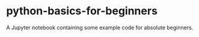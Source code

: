 # python-basics-for-beginners
A Jupyter notebook containing some example code for absolute beginners. 
